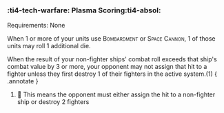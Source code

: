 ### :ti4-tech-warfare: **Plasma Scoring**:ti4-absol:

Requirements: None

When 1 or more of your units use <span style="font-variant:small-caps;">Bombardment</span> or <span style="font-variant:small-caps;">Space Cannon</span>, 1 of those units may roll 1 additional die. 

When the result of your non-fighter ships' combat roll exceeds that ship's combat value by 3 or more, your opponent may not assign that hit to a fighter unless they first destroy 1 of their fighters in the active system.(1)
{ .annotate }

1. :raising_hand: This means the opponent must either assign the hit to a non-fighter ship or destroy 2 fighters
